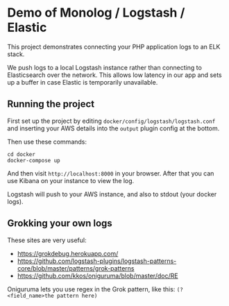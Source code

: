 # Demo of Monolog / Logstash / Elastic

This project demonstrates connecting your PHP application logs to an ELK stack.

We push logs to a local Logstash instance rather than connecting to Elasticsearch over the network.  This allows low latency in our app and sets up a buffer in case Elastic is temporarily unavailable.

## Running the project

First set up the project by editing `docker/config/logstash/logstash.conf`
and inserting your AWS details into the `output` plugin config at the bottom.

Then use these commands:

    cd docker
    docker-compose up
    
And then visit `http://localhost:8000` in your browser.  After that you can use Kibana on your instance to view the log.

Logstash will push to your AWS instance, and also to stdout (your docker logs).

## Grokking your own logs

These sites are very useful:

* https://grokdebug.herokuapp.com/
* https://github.com/logstash-plugins/logstash-patterns-core/blob/master/patterns/grok-patterns
* https://github.com/kkos/oniguruma/blob/master/doc/RE

Oniguruma lets you use regex in the Grok pattern, like this: `(?<field_name>the pattern here)`